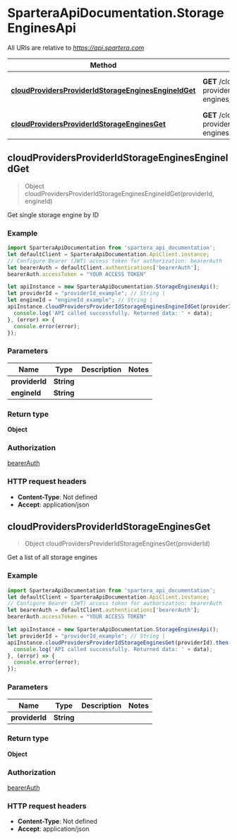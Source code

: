 # SparteraApiDocumentation.StorageEnginesApi

All URIs are relative to *https://api.spartera.com*

Method | HTTP request | Description
------------- | ------------- | -------------
[**cloudProvidersProviderIdStorageEnginesEngineIdGet**](StorageEnginesApi.md#cloudProvidersProviderIdStorageEnginesEngineIdGet) | **GET** /cloud-providers/{provider_id}/storage-engines/{engine_id} | Get single storage engine by ID
[**cloudProvidersProviderIdStorageEnginesGet**](StorageEnginesApi.md#cloudProvidersProviderIdStorageEnginesGet) | **GET** /cloud-providers/{provider_id}/storage-engines | Get a list of all storage engines



## cloudProvidersProviderIdStorageEnginesEngineIdGet

> Object cloudProvidersProviderIdStorageEnginesEngineIdGet(providerId, engineId)

Get single storage engine by ID

### Example

```javascript
import SparteraApiDocumentation from 'spartera_api_documentation';
let defaultClient = SparteraApiDocumentation.ApiClient.instance;
// Configure Bearer (JWT) access token for authorization: bearerAuth
let bearerAuth = defaultClient.authentications['bearerAuth'];
bearerAuth.accessToken = "YOUR ACCESS TOKEN"

let apiInstance = new SparteraApiDocumentation.StorageEnginesApi();
let providerId = "providerId_example"; // String | 
let engineId = "engineId_example"; // String | 
apiInstance.cloudProvidersProviderIdStorageEnginesEngineIdGet(providerId, engineId).then((data) => {
  console.log('API called successfully. Returned data: ' + data);
}, (error) => {
  console.error(error);
});

```

### Parameters


Name | Type | Description  | Notes
------------- | ------------- | ------------- | -------------
 **providerId** | **String**|  | 
 **engineId** | **String**|  | 

### Return type

**Object**

### Authorization

[bearerAuth](../README.md#bearerAuth)

### HTTP request headers

- **Content-Type**: Not defined
- **Accept**: application/json


## cloudProvidersProviderIdStorageEnginesGet

> Object cloudProvidersProviderIdStorageEnginesGet(providerId)

Get a list of all storage engines

### Example

```javascript
import SparteraApiDocumentation from 'spartera_api_documentation';
let defaultClient = SparteraApiDocumentation.ApiClient.instance;
// Configure Bearer (JWT) access token for authorization: bearerAuth
let bearerAuth = defaultClient.authentications['bearerAuth'];
bearerAuth.accessToken = "YOUR ACCESS TOKEN"

let apiInstance = new SparteraApiDocumentation.StorageEnginesApi();
let providerId = "providerId_example"; // String | 
apiInstance.cloudProvidersProviderIdStorageEnginesGet(providerId).then((data) => {
  console.log('API called successfully. Returned data: ' + data);
}, (error) => {
  console.error(error);
});

```

### Parameters


Name | Type | Description  | Notes
------------- | ------------- | ------------- | -------------
 **providerId** | **String**|  | 

### Return type

**Object**

### Authorization

[bearerAuth](../README.md#bearerAuth)

### HTTP request headers

- **Content-Type**: Not defined
- **Accept**: application/json

